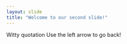 ```yaml
---
layout: slide
title: "Welcome to our second slide!"
---
```

Witty quotation
Use the left arrow to go back!
